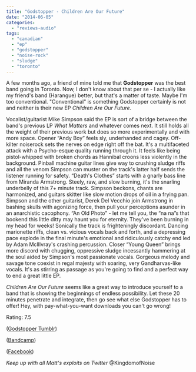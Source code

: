 ```yaml
---
title: "Godstopper - Children Are Our Future"
date: "2014-06-05"
categories: 
  - "reviews-audio"
tags: 
  - "canadian"
  - "ep"
  - "godstopper"
  - "noise-rock"
  - "sludge"
  - "toronto"
---
```


A few months ago, a friend of mine told me that **Godstopper** was the best band going in Toronto. Now, I don't know about that per se - I actually like my friend's band (Harangue) better, but that's a matter of taste. Maybe I'm too conventional. "Conventional" is something Godstopper certainly is not and neither is their new EP _Children Are Our Future_.

Vocalist/guitarist Mike Simpson said the EP is sort of a bridge between the band's previous LP _What Matters_ and whatever comes next. It still holds all the weight of their previous work but does so more experimentally and with more space. Opener “Andy Boy” feels sly, underhanded and cagey. Off-kilter noiserock sets the nerves on edge right off the bat. It's a multifaceted attack with a Psycho-esque quality running through it. It feels like being pistol-whipped with broken chords as Hannibal croons less violently in the background. Pinball machine guitar lines give way to crushing sludge riffs and all the venom Simpson can muster on the track's latter half sends the listener running for safety. “Death's Clothes” starts with a gnarly bass line from Miranda Armstrong. Steely, raw, and slow burning, it's the snarling underbelly of this 7+ minute track. Simpson beckons, chants are harmonized, and guitars skitter like slow motion drops of oil in a frying pan. Simpson and the other guitarist, Derek Del Vecchio join Armstrong in bashing skulls with agonizing force, then pull your perceptions asunder in an anarchistic cacophony. “An Old Photo” - let me tell you, the “na na”s that bookend this little ditty may haunt you for eternity. They've been burning in my head for weeks! Sonically the track is frighteningly discordant. Dancing marionette riffs, clean vs. vicious vocals back and forth, and a depressing pace explode in the final minute's emotional and ridiculously catchy end led by Adam McIllvray's crashing percussion. Closer “Young Queen” brings more discord with chugging, oppressive sludge incessantly hammering at the soul aided by Simpson's most passionate vocals. Gorgeous melody and savage tone coexist in regal majesty with soaring, very Gandharvas-like vocals. It's as stirring as passage as you're going to find and a perfect way to end a great little EP.

_Children Are Our Future_ seems like a great way to introduce yourself to a band that is showing the beginnings of endless possibility. Let these 20 minutes penetrate and integrate, then go see what else Godstopper has to offer! Hey, with pay-what-you-want downloads you can't go wrong!

Rating: 7.5

([Godstopper Tumblr](http://godstopper.tumblr.com/))

([Bandcamp](http://godstopper.bandcamp.com/))

([Facebook](https://www.facebook.com/godstopperband))

_Keep up with all Matt's exploits on Twitter_ @KingdomofNoise
